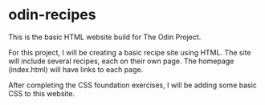 # odin-recipes
This is the basic HTML website build for The Odin Project.

For this project, I will be creating a basic recipe site using HTML.
The site will include several recipes, each on their own page.
The homepage (index.html) will have links to each page.

After completing the CSS foundation exercises, I will be adding some basic CSS to this website.
